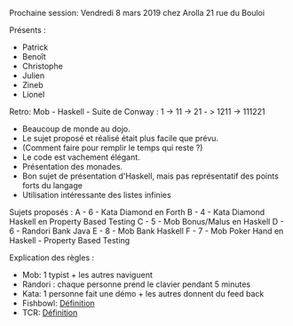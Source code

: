 Prochaine session: Vendredi 8 mars 2019 chez Arolla 21 rue du Bouloi

Présents :
- Patrick
- Benoît
- Christophe
- Julien
- Zineb
- Lionel

Retro: Mob - Haskell - Suite de Conway : 1 -> 11 -> 21 - > 1211 -> 111221
- Beaucoup de monde au dojo.
- Le sujet proposé et réalisé était plus facile que prévu.
- (Comment faire pour remplir le temps qui reste ?)
- Le code est vachement élégant.
- Présentation des monades.
- Bon sujet de présentation d'Haskell, mais pas représentatif des points forts du langage
- Utilisation intéressante des listes infinies 

Sujets proposés :
A - 6 - Kata Diamond en Forth
B - 4 - Kata Diamond Haskell en Property Based Testing
C - 5 - Mob Bonus/Malus en Haskell 
D - 6 - Randori Bank Java 
E - 8 - Mob Bank Haskell
F - 7 - Mob Poker Hand en Haskell - Property Based Testing 

 

Explication des règles :
* Mob: 1 typist + les autres naviguent
* Randori : chaque personne prend le clavier pendant 5 minutes
* Kata: 1 personne fait une démo + les autres donnent du feed back
* Fishbowl: [Définition](https://en.wikipedia.org/wiki/Fishbowl_(conversation))
* TCR: [Définition](https://medium.com/@kentbeck_7670/test-commit-revert-870bbd756864)

  
